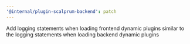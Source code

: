 ```yaml
---
'@internal/plugin-scalprum-backend': patch
---
```


Add logging statements when loading frontend dynamic plugins similar to the logging statements when loading backend dynamic plugins
